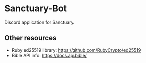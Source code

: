 # Sanctuary-Bot

Discord application for Sanctuary.

## Other resources

* Ruby ed25519 library: https://github.com/RubyCrypto/ed25519
* Bible API info: https://docs.api.bible/
